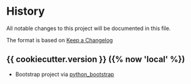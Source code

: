 # History

All notable changes to this project will be documented in this file.

The format is based on [Keep a Changelog](https://keepachangelog.com/en/1.0.0/)

## {{ cookiecutter.version }} ({% now 'local' %})

* Bootstrap project via
    [python_bootstrap](https://github.com/bergercookie/python_package_cookiecutter)

<!-- ### Added -->
<!-- ### Changed -->
<!-- ### Deprecated -->
<!-- ### Removed -->
<!-- ### Fixed -->
<!-- ### Security -->
